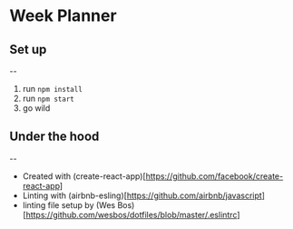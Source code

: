 # Week Planner

## Set up

--

1. run `npm install`
2. run `npm start`
3. go wild

## Under the hood

--

- Created with (create-react-app)[https://github.com/facebook/create-react-app]
- Linting with (airbnb-esling)[https://github.com/airbnb/javascript]
- linting file setup by (Wes Bos)[https://github.com/wesbos/dotfiles/blob/master/.eslintrc]

